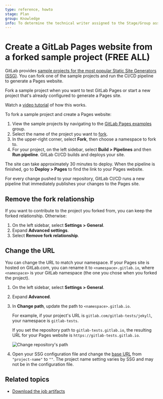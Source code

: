 ```yaml
---
type: reference, howto
stage: Plan
group: Knowledge
info: To determine the technical writer assigned to the Stage/Group associated with this page, see https://about.gitlab.com/handbook/product/ux/technical-writing/#assignments
---
```


# Create a GitLab Pages website from a forked sample project **(FREE ALL)**

GitLab provides [sample projects for the most popular Static Site Generators (SSG)](https://gitlab.com/pages).
You can fork one of the sample projects and run the CI/CD pipeline to generate a Pages website.

Fork a sample project when you want to test GitLab Pages or start a new project that's already
configured to generate a Pages site.

<i class="fa fa-youtube-play youtube" aria-hidden="true"></i> Watch a [video tutorial](https://www.youtube.com/watch?v=TWqh9MtT4Bg) of how this works.

To fork a sample project and create a Pages website:

1. View the sample projects by navigating to the [GitLab Pages examples](https://gitlab.com/pages) group.
1. Select the name of the project you want to [fork](../../repository/forking_workflow.md#create-a-fork).
1. In the upper-right corner, select **Fork**, then choose a namespace to fork to.
1. For your project, on the left sidebar, select **Build > Pipelines** and then **Run pipeline**.
   GitLab CI/CD builds and deploys your site.

The site can take approximately 30 minutes to deploy.
When the pipeline is finished, go to **Deploy > Pages** to find the link to
your Pages website.

For every change pushed to your repository, GitLab CI/CD runs a new pipeline
that immediately publishes your changes to the Pages site.

## Remove the fork relationship

If you want to contribute to the project you forked from,
you can keep the forked relationship. Otherwise:

1. On the left sidebar, select **Settings > General**.
1. Expand **Advanced settings**.
1. Select **Remove fork relationship**.

## Change the URL

You can change the URL to match your namespace.
If your Pages site is hosted on GitLab.com,
you can rename it to `<namespace>.gitlab.io`, where `<namespace>` is your GitLab namespace
(the one you chose when you forked the project).

1. On the left sidebar, select **Settings > General**.
1. Expand **Advanced**.
1. In **Change path**, update the path to `<namespace>.gitlab.io`.

   For example, if your project's URL is `gitlab.com/gitlab-tests/jekyll`, your namespace is
   `gitlab-tests`.

   If you set the repository path to `gitlab-tests.gitlab.io`,
   the resulting URL for your Pages website is `https://gitlab-tests.gitlab.io`.

   ![Change repository's path](../img/change_path_v12_10.png)

1. Open your SSG configuration file and change the [base URL](../getting_started_part_one.md#urls-and-base-urls)
   from `"project-name"` to `""`. The project name setting varies by SSG and may not be in the configuration file.

## Related topics

- [Download the job artifacts](../../../../ci/jobs/job_artifacts.md#download-job-artifacts)
